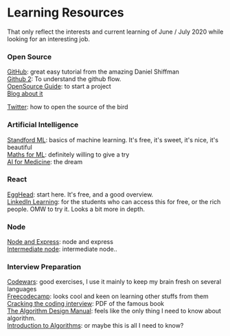 # Learning Resources

That only reflect the interests and current learning of June / July 2020 while looking for an interesting job. 

### Open Source
[GitHub](https://www.youtube.com/playlist?list=PLRqwX-V7Uu6ZF9C0YMKuns9sLDzK6zoiV): great easy tutorial from the amazing Daniel Shiffman  
[Github 2](https://guides.github.com/introduction/flow/): To understand the github flow.  
[OpenSource Guide](https://opensource.guide/): to start a project  
[Blog about it](https://pages.github.com/)  
  
[Twitter](https://twitter.github.io/): how to open the source of the bird

### Artificial Intelligence
[Standford ML](https://www.coursera.org/learn/machine-learning/home/welcome): basics of machine learning. It's free, it's sweet, it's nice, it's beautiful  
[Maths for ML](https://www.coursera.org/specializations/mathematics-machine-learning#about): definitely willing to give a try  
[AI for Medicine](https://www.coursera.org/specializations/ai-for-medicine#courses): the dream  

### React
[EggHead](https://egghead.io/lessons/react-create-a-simple-reusable-react-component-2d343246): start here. It's free, and a good overview.  
[LinkedIn Learning](https://www.linkedin.com/learning/learning-react-js-5/getting-started-with-react?pathUrn=urn%3Ali%3AlyndaLearningPath%3A593715e0498e9e9be7fb8506&u=42408908): for the students who can access this for free, or the rich people. OMW to try it. Looks a bit more in depth.  

### Node
[Node and Express](https://lab.github.com/everydeveloper/introduction-to-node-with-express): node and express  
[Intermediate node](https://lab.github.com/everydeveloper/intermediate-nodejs-course): intermediate node..  

### Interview Preparation
[Codewars](https://www.codewars.com/users/0oooo): good exercises, I use it mainly to keep my brain fresh on several languages  
[Freecodecamp](https://www.freecodecamp.org/learn/): looks cool and keen on learning other stuffs from them  
[Cracking the coding interview](http://www.ahmed-badawy.com/blog/wp-content/uploads/2018/10/Cracking-the-Coding-Interview-6th-Edition-189-Programming-Questions-and-Solutions.pdf): PDF of the famous book  
[The Algorithm Design Manual](http://mimoza.marmara.edu.tr/~msakalli/cse706_12/SkienaTheAlgorithmDesignManual.pdf): feels like the only thing I need to know about algorithm.  
[Introduction to Algorithms](http://ressources.unisciel.fr/algoprog/s00aaroot/aa00module1/res/%5BCormen-AL2011%5DIntroduction_To_Algorithms-A3.pdf): or maybe this is all I need to know?  
